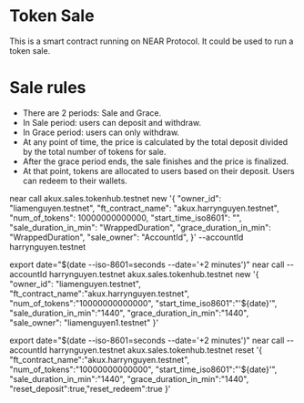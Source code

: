Token Sale
==================

This is a smart contract running on NEAR Protocol. It could be used to run a token sale.

# Sale rules
* There are 2 periods: Sale and Grace.
* In Sale period: users can deposit and withdraw.
* In Grace period: users can only withdraw.
* At any point of time, the price is calculated by the total deposit divided by the total number of tokens for sale.
* After the grace period ends, the sale finishes and the price is finalized.
* At that point, tokens are allocated to users based on their deposit. Users can redeem to their wallets.

near call akux.sales.tokenhub.testnet new '{
        "owner_id": "liamenguyen.testnet",
        "ft_contract_name": "akux.harrynguyen.testnet",
        "num_of_tokens": 10000000000000,
        "start_time_iso8601": "",
        "sale_duration_in_min": "WrappedDuration",
        "grace_duration_in_min": "WrappedDuration",
        "sale_owner": "AccountId",
}' --accountId harrynguyen.testnet

export date="$(date --iso-8601=seconds --date='+2 minutes')"
near call --accountId harrynguyen.testnet akux.sales.tokenhub.testnet new '{
    "owner_id": "liamenguyen.testnet",
    "ft_contract_name":"akux.harrynguyen.testnet",
    "num_of_tokens":"10000000000000",
    "start_time_iso8601":"'${date}'",
    "sale_duration_in_min":"1440",
    "grace_duration_in_min":"1440",
    "sale_owner": "liamenguyen1.testnet"
}'

export date="$(date --iso-8601=seconds --date='+2 minutes')"
near call --accountId harrynguyen.testnet akux.sales.tokenhub.testnet reset '{
    "ft_contract_name":"akux.harrynguyen.testnet",
    "num_of_tokens":"10000000000000",
    "start_time_iso8601":"'${date}'",
    "sale_duration_in_min":"1440",
    "grace_duration_in_min":"1440",
    "reset_deposit":true,"reset_redeem":true
}'